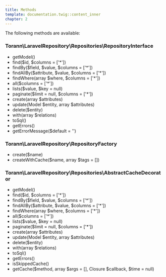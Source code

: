```yaml
---
title: Methods
template: documentation.twig::content_inner
chapter: 2
---
```

The following methods are available:

### Torann\LaravelRepository\Repositories\RepositoryInterface

- getModel()
- find($id, $columns = ['*'])
- findBy($field, $value, $columns = ['*'])
- findAllBy($attribute, $value, $columns = ['*'])
- findWhere(array $where, $columns = ['*'])
- all($columns = ['*'])
- lists($value, $key = null)
- paginate($limit = null, $columns = ['*'])
- create(array $attributes)
- update(Model $entity, array $attributes)
- delete($entity)
- with(array $relations)
- toSql()
- getErrors()
- getErrorMessage($default = '')

### Torann\LaravelRepository\RepositoryFactory

- create($name)
- createWithCache($name, array $tags = [])

### Torann\LaravelRepository\Repositories\AbstractCacheDecorator

- getModel()
- find($id, $columns = ['*'])
- findBy($field, $value, $columns = ['*'])
- findAllBy($attribute, $value, $columns = ['*'])
- findWhere(array $where, $columns = ['*'])
- all($columns = ['*'])
- lists($value, $key = null)
- paginate($limit = null, $columns = ['*'])
- create(array $attributes)
- update(Model $entity, array $attributes)
- delete($entity)
- with(array $relations)
- toSql()
- getErrors()
- isSkippedCache()
- getCache($method, array $args = [], Closure $callback, $time = null)
